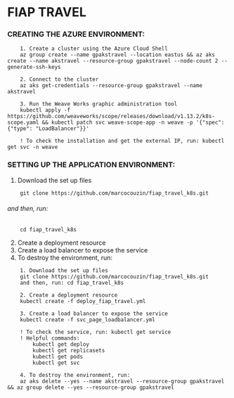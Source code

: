 # FIAP TRAVEL

### CREATING THE AZURE ENVIRONMENT:
```
    1. Create a cluster using the Azure Cloud Shell
    az group create --name gpakstravel --location eastus && az aks create --name akstravel --resource-group gpakstravel --node-count 2 --generate-ssh-keys 

    2. Connect to the cluster
    az aks get-credentials --resource-group gpakstravel --name akstravel
    
    3. Run the Weave Works graphic administration tool
    kubectl apply -f https://github.com/weaveworks/scope/releases/download/v1.13.2/k8s-scope.yaml && kubectl patch svc weave-scope-app -n weave -p '{"spec": {"type": "LoadBalancer"}}'
    
    ! To check the installation and get the external IP, run: kubectl get svc -n weave
```

### SETTING UP THE APPLICATION ENVIRONMENT:

1. Download the set up files
```
    git clone https://github.com/marcocouzin/fiap_travel_k8s.git
```

###### and then, run:

```
    cd fiap_travel_k8s
```


2. Create a deployment resource
3. Create a load balancer to expose the service
4. To destroy the environment, run:

```
    1. Download the set up files
    git clone https://github.com/marcocouzin/fiap_travel_k8s.git
    and then, run: cd fiap_travel_k8s
    
    2. Create a deployment resource
    kubectl create -f deploy_fiap_travel.yml 
    
    3. Create a load balancer to expose the service
    kubectl create -f svc_page_loadbalancer.yml
    
    ! To check the service, run: kubectl get service
    ! Helpful commands:
        kubectl get deploy
        kubectl get replicasets
        kubectl get pods
        kubectl get svc
    
    4. To destroy the environment, run:
    az aks delete --yes --name akstravel --resource-group gpakstravel && az group delete --yes --resource-group gpakstravel
```